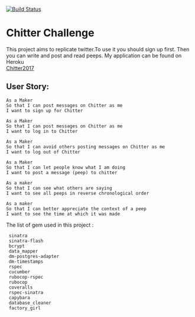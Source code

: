 
[![Build
Status](https://travis-ci.org/travis-ci/travis-web.svg?branch=master)](https://travis-ci.org/travis-ci/travis-web)

Chitter Challenge
=================
This project aims to replicate twitter.To use it you should sign up first. Then you can write and post and read peeps.  My application can be found on Heroku  
[Chitter2017](https://chitter2017.herokuapp.com/)


User Story:
-------

```
As a Maker
So that I can post messages on Chitter as me
I want to sign up for Chitter

As a Maker
So that I can post messages on Chitter as me
I want to log in to Chitter

As a Maker
So that I can avoid others posting messages on Chitter as me
I want to log out of Chitter

As a Maker
So that I can let people know what I am doing  
I want to post a message (peep) to chitter

As a maker
So that I can see what others are saying  
I want to see all peeps in reverse chronological order

As a maker
So that I can better appreciate the context of a peep
I want to see the time at which it was made
```

The list of gem used in this project :
```
 sinatra
 sinatra-flash
 bcrypt
 data_mapper
 dm-postgres-adapter
 dm-timestamps
 rspec
 cucumber
 rubocop-rspec
 rubocop
 coveralls
 rspec-sinatra
 capybara
 database_cleaner
 factory_girl
```
